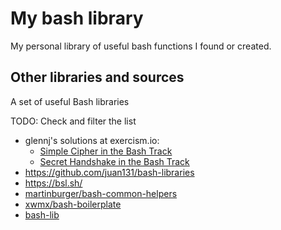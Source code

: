 # My bash library

My personal library of useful bash functions I found or created.

## Other libraries and sources

A set of useful Bash libraries

TODO: Check and filter the list

- glennj's solutions at exercism.io:
  - [Simple Cipher in the Bash Track](https://exercism.io/tracks/bash/exercises/simple-cipher/solutions/eb0fa636d59e417290b1e374979834c8)
  - [Secret Handshake in the Bash Track](https://exercism.io/tracks/bash/exercises/secret-handshake/solutions/bc4da72a73bf48a984cce002a0e2317d)
- https://github.com/juan131/bash-libraries
- https://bsl.sh/
- [martinburger/bash-common-helpers](https://github.com/martinburger/bash-common-helpers)
- [xwmx/bash-boilerplate](https://github.com/xwmx/bash-boilerplate)
- [bash-lib](https://github.com/aks/bash-lib)
